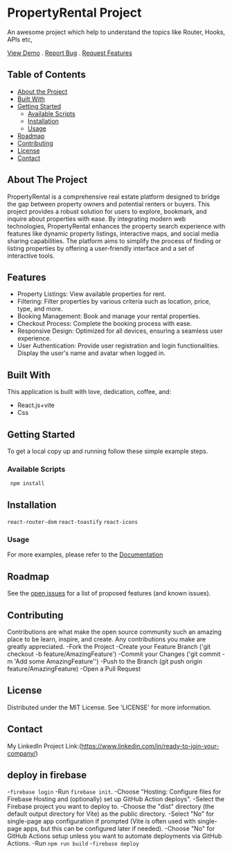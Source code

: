 # PropertyRental Project

An awesome project which help to understand the topics like Router, Hooks, APIs etc,

[View Demo]((https://clockproject-4eda3.web.app/)) . [Report Bug](https://github.com/Ravipal123) . [Request Features](https://github.com/Ravipal123)

## Table of Contents
- [About the Project](#about-the-project)
- [Built With](#built-with)
- [Getting Started](#getting-started)
  - [Available Scripts](#prerequisites)
  - [Installation](#installation)
  - [Usage](#usage)
- [Roadmap](#roadmap)
- [Contributing](#contributing)
- [License](#license)
- [Contact](#contact)


## About The Project
PropertyRental is a comprehensive real estate platform designed to bridge 
the gap between property owners and potential renters or buyers. This 
project provides a robust solution for users to explore, bookmark, and 
inquire about properties with ease. By integrating modern web technologies, 
PropertyRental enhances the property search experience with features 
like dynamic property listings, interactive maps, and social media sharing
capabilities. The platform aims to simplify the process of finding or 
listing properties by offering a user-friendly interface and a set of 
interactive tools.

## Features
- Property Listings: View available properties for rent.
- Filtering: Filter properties by various criteria such as location, price, type, and more.
- Booking Management: Book and manage your rental properties.
- Checkout Process: Complete the booking process with ease.
- Responsive Design: Optimized for all devices, ensuring a seamless user experience.
- User Authentication: Provide user registration and login functionalities.
                       Display the user's name and avatar when logged in.
## Built With
This application is built with love, dedication, coffee, and:
- React.js+vite
- Css

## Getting Started
To get a local copy up and running follow these simple example steps.

### Available Scripts
``` npm install```

## Installation
```react-router-dom```
```react-toastify```
```react-icons```

### Usage
For more examples, please refer to the [Documentation](https://github.com/Ravipal123/real_state)

## Roadmap
See the [open issues](https://github.com/Ravipal123/real_state) for a list of proposed features (and known issues).

## Contributing
Contributions are what make the open source community such an amazing place to be learn, inspire, and create. Any contributions you make are greatly appreciated.
-Fork the Project
-Create your Feature Branch ('git checkout -b feature/AmazingFeature')
-Commit your Changes ('git commit -m 'Add some AmazingFeature'')
-Push to the Branch (git push origin feature/AmazingFeature)
-Open a Pull Request

## License
Distributed under the MIT License. See 'LICENSE' for more information.

## Contact
My LinkedIn Project Link:(https://www.linkedin.com/in/ready-to-join-your-company/)

## deploy in firebase
-```firebase login```
-Run ```firebase init```.
-Choose "Hosting: Configure files for Firebase Hosting and (optionally) set up GitHub Action deploys".
-Select the Firebase project you want to deploy to.
-Choose the "dist" directory (the default output directory for Vite) as the public directory.
-Select "No" for single-page app configuration if prompted (Vite is often used with single-page apps, but this can be configured later if needed).
-Choose "No" for GitHub Actions setup unless you want to automate deployments via GitHub Actions.
-Run ```npm run build```
-```firebase deploy```

